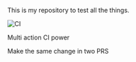 This is my repository to test all the things.

![CI](https://github.com/kwacky1/camo-cache-test/workflows/CI/badge.svg)


Multi action CI power

Make the same change in two PRS

